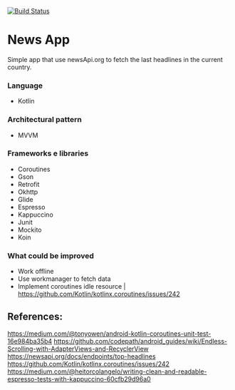 [![Build Status](https://travis-ci.org/felipejm/NewsApp.svg?branch=develop)](https://travis-ci.org/felipejm/NewsApp)

# News App
 Simple app that use newsApi.org to fetch the last headlines in the current country.

### Language
* Kotlin

### Architectural pattern
 * MVVM

### Frameworks e libraries
* Coroutines
* Gson
* Retrofit
* Okhttp
* Glide
* Espresso
* Kappuccino
* Junit
* Mockito
* Koin

### What could be improved
* Work offline
* Use workmanager to fetch data
* Implement coroutines idle resource | https://github.com/Kotlin/kotlinx.coroutines/issues/242

## References:
https://medium.com/@tonyowen/android-kotlin-coroutines-unit-test-16e984ba35b4
https://github.com/codepath/android_guides/wiki/Endless-Scrolling-with-AdapterViews-and-RecyclerView
https://newsapi.org/docs/endpoints/top-headlines
https://github.com/Kotlin/kotlinx.coroutines/issues/242
https://medium.com/@heitorcolangelo/writing-clean-and-readable-espresso-tests-with-kappuccino-60cfb29d96a0
